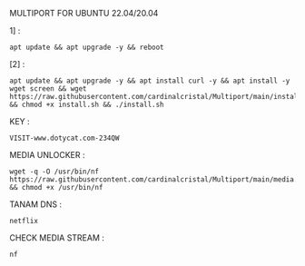 MULTIPORT FOR UBUNTU 22.04/20.04

1] :
<pre><code>apt update && apt upgrade -y && reboot</code></pre>

[2] :
<pre><code>apt update && apt upgrade -y && apt install curl -y && apt install -y wget screen && wget https://raw.githubusercontent.com/cardinalcristal/Multiport/main/install.sh && chmod +x install.sh && ./install.sh</code></pre>

KEY :
<pre><code>VISIT-www.dotycat.com-234QW</code></pre>

MEDIA UNLOCKER :
<pre><code>wget -q -O /usr/bin/nf https://raw.githubusercontent.com/cardinalcristal/Multiport/main/media.sh && chmod +x /usr/bin/nf</code></pre>

TANAM DNS :
<pre><code>netflix</code></pre>

CHECK MEDIA STREAM :
<pre><code>nf</code></pre>
<pre><code></code></pre>
